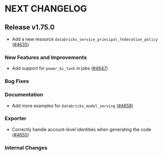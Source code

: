 # NEXT CHANGELOG

## Release v1.75.0

* Add a new resource `databricks_service_principal_federation_policy` ([#4635](https://github.com/databricks/terraform-provider-databricks/pull/4635))

### New Features and Improvements

 * Add support for `power_bi_task` in jobs ([#4647](https://github.com/databricks/terraform-provider-databricks/pull/4647))

### Bug Fixes

### Documentation

 * Add more examples for `databricks_model_serving` ([#4658](https://github.com/databricks/terraform-provider-databricks/pull/4658))

### Exporter

 * Correctly handle account-level identities when generating the code ([#4650](https://github.com/databricks/terraform-provider-databricks/pull/4650))

### Internal Changes
